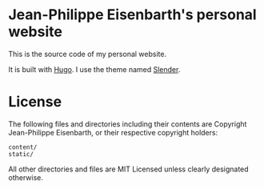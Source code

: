 # Jean-Philippe Eisenbarth's personal website

This is the source code of my personal website.

It is built with [Hugo](gohugo.io). I use the theme named [Slender](github.com/Eisenbarth/slender).

# License

The following files and directories including their contents are Copyright Jean-Philippe Eisenbarth, or their respective copyright holders:

    content/
    static/

All other directories and files are MIT Licensed unless clearly designated otherwise.
